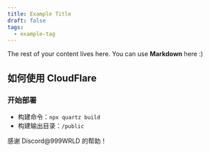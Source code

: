 ```yaml
---
title: Example Title
draft: false
tags:
  - example-tag
---
```


The rest of your content lives here. You can use **Markdown** here :)

## 如何使用 CloudFlare
### 开始部署
- 构建命令：`npx quartz build`
- 构建输出目录：`/public`

感谢 Discord@999WRLD 的帮助！